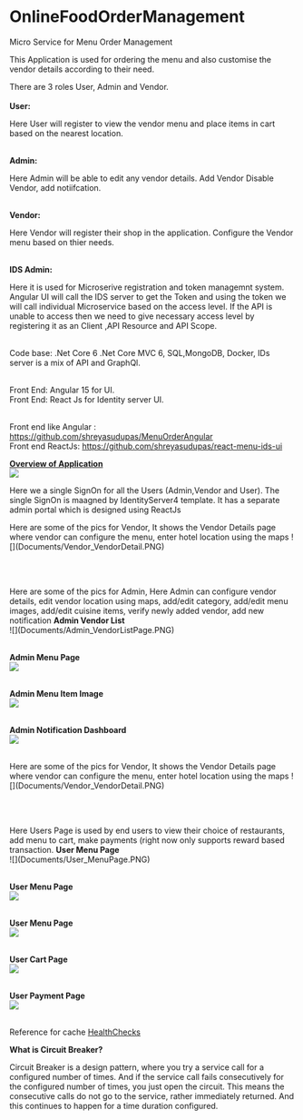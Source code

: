# OnlineFoodOrderManagement
Micro Service for Menu Order Management

This Application is used for ordering the menu and also customise the vendor details according to their need.

There are 3 roles User, Admin and Vendor.<br/><br/>
<b>User:</b> <p>Here User will register to view the vendor menu and place items in cart based on the nearest location.</p><br/>
<b>Admin:</b> <p>Here Admin will be able to edit any vendor details. Add Vendor Disable Vendor, add notiifcation.</p><br/>
<b>Vendor:</b> <p>Here Vendor will register their shop in the application. Configure the Vendor menu based on thier needs.</p><br/>
<b>IDS Admin:</b> <p>Here it is used for Microserive registration and token managemnt system. Angular UI will call the IDS server to get the Token and using
the  token we will call individual Microservice based on the access level. If the API is unable to access then we need to give necessary access level by
registering it as an Client ,API Resource and API Scope.
</p><br/>
Code base: .Net Core 6 .Net Core MVC 6, SQL,MongoDB, Docker, IDs server is a mix of API and GraphQl.<br/><br/>

Front End: Angular 15 for UI. <br/>
Front End: React Js for Identity server UI.<br/><br/>

Front end like Angular : https://github.com/shreyasudupas/MenuOrderAngular <br/>
Front end ReactJs: https://github.com/shreyasudupas/react-menu-ids-ui <br/>

<b><u>Overview of Application</u></b> <br/>
![](Documents/OverviewDiagram.PNG)

<p>Here we a single SignOn for all the Users (Admin,Vendor and User). The single SignOn is maagned by IdentityServer4 template. It has a separate admin portal which is designed using ReactJs</p>

<p>Here are some of the pics for Vendor, It shows the Vendor Details page where vendor can configure the menu, enter hotel location using the maps
![](Documents/Vendor_VendorDetail.PNG)</p><br/><br/>

<p>Here are some of the pics for Admin, Here Admin can configure vendor details, edit vendor location using maps, add/edit category, add/edit menu images, add/edit cuisine items, verify newly added vendor, add new notification
<b>Admin Vendor List</b><br/>
![](Documents/Admin_VendorListPage.PNG)<br/><br/>

<b>Admin Menu Page</b><br/>
![](Documents/Admin_VendorMenuPage.PNG)<br/><br/>

<b>Admin Menu Item Image</b><br/>
![](Documents/Admin_MenuItemImage.PNG)<br/><br/>

<b>Admin Notification Dashboard</b><br/>
![](Documents/Admin_NotificationDashboard.PNG)<br/><br/></p>

<p>Here are some of the pics for Vendor, It shows the Vendor Details page where vendor can configure the menu, enter hotel location using the maps
![](Documents/Vendor_VendorDetail.PNG)</p><br/><br/>

<p>Here Users Page is used by end users to view their choice of restaurants, add menu to cart, make payments (right now only supports reward based transaction. 
<b>User Menu Page</b><br/>
![](Documents/User_MenuPage.PNG)<br/><br/>

<b>User Menu Page</b><br/>
![](Documents/Admin_VendorMenuPage.PNG)<br/><br/>

<b>User Menu Page</b><br/>
![](Documents/User_MenuDetailPage.PNG)<br/><br/>

<b>User Cart Page</b><br/>
![](Documents/User_CartPage.PNG)<br/><br/>

<b>User Payment Page</b><br/>
![](Documents/User_PaymentPage.PNG)<br/><br/></p>

<p> Reference for cache <a href="https://github.com/Xabaril/AspNetCore.Diagnostics.HealthChecks">HealthChecks</a></p>
 
 <p><b>What is Circuit Breaker?</b></p>
<p>Circuit Breaker is a design pattern, where you try a service call for a configured number of times. And if the service call 
fails consecutively for the configured number of times, you just open the circuit. This means the consecutive calls do not go
 to the service, rather immediately returned. And this continues to happen for a time duration configured.</p></br/><br/>

 </p>
 

